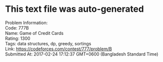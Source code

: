 # This text file was auto-generated  
  
Problem Information:  
Code: 777B  
Name: Game of Credit Cards  
Rating: 1300  
Tags: data structures, dp, greedy, sortings  
Link: https://codeforces.com/contest/777/problem/B  
Submitted At: 2017-02-24 17:12:37 GMT+0600 (Bangladesh Standard Time)  
